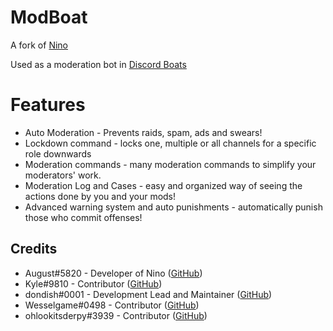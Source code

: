 # ModBoat

A fork of [Nino](https://github.com/auguwu/Nino)

Used as a moderation bot in [Discord Boats](https://discord.boats)

# Features

* Auto Moderation - Prevents raids, spam, ads and swears!
* Lockdown command - locks one, multiple or all channels for a specific role downwards
* Moderation commands - many moderation commands to simplify your moderators' work.
* Moderation Log and Cases - easy and organized way of seeing the actions done by you and your mods! 
* Advanced warning system and auto punishments - automatically punish those who commit offenses!

## Credits

* August#5820 - Developer of Nino ([GitHub](https://github.com/auguwu))
* Kyle#9810 - Contributor ([GitHub](https://github.com/dvhe))
* dondish#0001 - Development Lead and Maintainer ([GitHub](https://github.com/dondish))
* Wesselgame#0498 - Contributor ([GitHub](https://github.com/PassTheWessel))
* ohlookitsderpy#3939 - Contributor ([GitHub](https://github.com/ohlookitsderpy))
